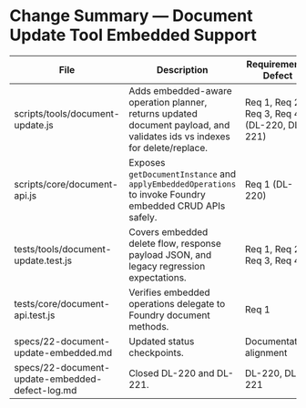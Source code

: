 # Change Summary — Document Update Tool Embedded Support

| File | Description | Requirement / Defect |
|------|-------------|-----------------------|
| scripts/tools/document-update.js | Adds embedded-aware operation planner, returns updated document payload, and validates ids vs indexes for delete/replace. | Req 1, Req 2, Req 3, Req 4 (DL-220, DL-221) |
| scripts/core/document-api.js | Exposes `getDocumentInstance` and `applyEmbeddedOperations` to invoke Foundry embedded CRUD APIs safely. | Req 1 (DL-220) |
| tests/tools/document-update.test.js | Covers embedded delete flow, response payload JSON, and legacy regression expectations. | Req 1, Req 2, Req 3, Req 4 |
| tests/core/document-api.test.js | Verifies embedded operations delegate to Foundry document methods. | Req 1 |
| specs/22-document-update-embedded.md | Updated status checkpoints. | Documentation alignment |
| specs/22-document-update-embedded-defect-log.md | Closed DL-220 and DL-221. | DL-220, DL-221 |
